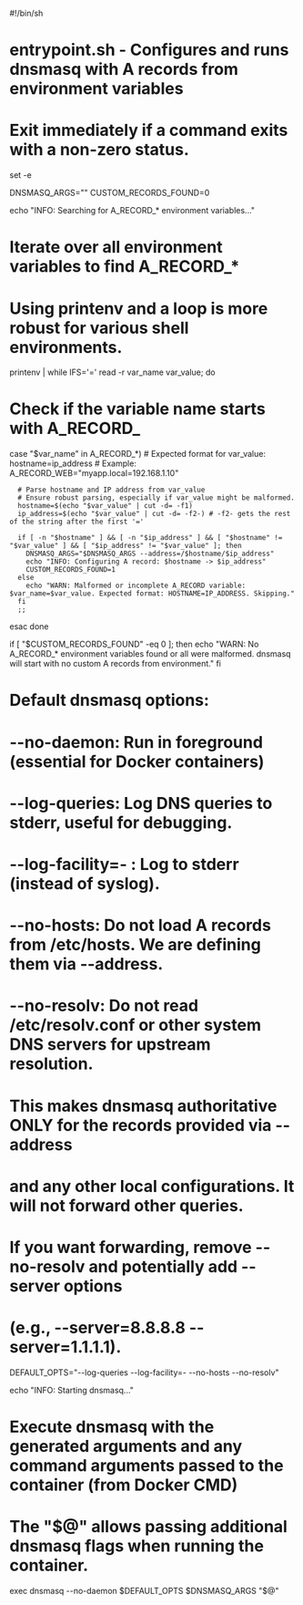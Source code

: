 #!/bin/sh
# entrypoint.sh - Configures and runs dnsmasq with A records from environment variables

# Exit immediately if a command exits with a non-zero status.
set -e

DNSMASQ_ARGS=""
CUSTOM_RECORDS_FOUND=0

echo "INFO: Searching for A_RECORD_* environment variables..."

# Iterate over all environment variables to find A_RECORD_*
# Using printenv and a loop is more robust for various shell environments.
printenv | while IFS='=' read -r var_name var_value; do
  # Check if the variable name starts with A_RECORD_
  case "$var_name" in
    A_RECORD_*)
      # Expected format for var_value: hostname=ip_address
      # Example: A_RECORD_WEB="myapp.local=192.168.1.10"

      # Parse hostname and IP address from var_value
      # Ensure robust parsing, especially if var_value might be malformed.
      hostname=$(echo "$var_value" | cut -d= -f1)
      ip_address=$(echo "$var_value" | cut -d= -f2-) # -f2- gets the rest of the string after the first '='

      if [ -n "$hostname" ] && [ -n "$ip_address" ] && [ "$hostname" != "$var_value" ] && [ "$ip_address" != "$var_value" ]; then
        DNSMASQ_ARGS="$DNSMASQ_ARGS --address=/$hostname/$ip_address"
        echo "INFO: Configuring A record: $hostname -> $ip_address"
        CUSTOM_RECORDS_FOUND=1
      else
        echo "WARN: Malformed or incomplete A_RECORD variable: $var_name=$var_value. Expected format: HOSTNAME=IP_ADDRESS. Skipping."
      fi
      ;;
  esac
done

if [ "$CUSTOM_RECORDS_FOUND" -eq 0 ]; then
  echo "WARN: No A_RECORD_* environment variables found or all were malformed. dnsmasq will start with no custom A records from environment."
fi

# Default dnsmasq options:
# --no-daemon: Run in foreground (essential for Docker containers)
# --log-queries: Log DNS queries to stderr, useful for debugging.
# --log-facility=- : Log to stderr (instead of syslog).
# --no-hosts: Do not load A records from /etc/hosts. We are defining them via --address.
# --no-resolv: Do not read /etc/resolv.conf or other system DNS servers for upstream resolution.
#              This makes dnsmasq authoritative ONLY for the records provided via --address
#              and any other local configurations. It will not forward other queries.
#              If you want forwarding, remove --no-resolv and potentially add --server options
#              (e.g., --server=8.8.8.8 --server=1.1.1.1).
DEFAULT_OPTS="--log-queries --log-facility=- --no-hosts --no-resolv"

echo "INFO: Starting dnsmasq..."
# Execute dnsmasq with the generated arguments and any command arguments passed to the container (from Docker CMD)
# The "$@" allows passing additional dnsmasq flags when running the container.
exec dnsmasq --no-daemon $DEFAULT_OPTS $DNSMASQ_ARGS "$@"
